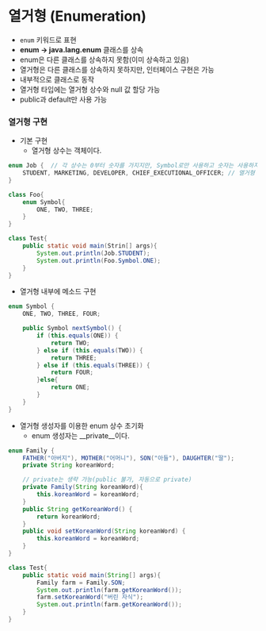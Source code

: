 # 열거형 (Enumeration)
* ```enum``` 키워드로 표현
* __enum -> java.lang.enum__ 클래스를 상속
* enum은 다른 클래스를 상속하지 못함(이미 상속하고 있음)
* 열거형은 다른 클래스를 상속하지 못하지만, 인터페이스 구현은 가능
* 내부적으로 클래스로 동작
* 열거형 타입에는 열거형 상수와 null 값 할당 가능
* public과 default만 사용 가능
### 열거형 구현
* 기본 구현
    * 열거형 상수는 객체이다.
```java
enum Job {  // 각 상수는 0부터 숫자를 가지지만, Symbol로만 사용하고 숫자는 사용하지 않는다.
    STUDENT, MARKETING, DEVELOPER, CHIEF_EXECUTIONAL_OFFICER; // 열거형
}

class Foo{
    enum Symbol{
        ONE, TWO, THREE;
    }
}

class Test{
    public static void main(Strin[] args){
        System.out.println(Job.STUDENT);
        System.out.println(Foo.Symbol.ONE);   
    }
}
```
* 열거형 내부에 메소드 구현
```java
enum Symbol {
    ONE, TWO, THREE, FOUR;

    public Symbol nextSymbol() {
        if (this.equals(ONE)) {
            return TWO;
        } else if (this.equals(TWO)) {
            return THREE;
        } else if (this.equals(THREE)) {
            return FOUR;
        }else{
            return ONE;
        }
    }
}
```
* 열거형 생성자를 이용한 enum 상수 초기화
    * enum 생성자는 __private__이다.
```java
enum Family {
    FATHER("아버지"), MOTHER("어머니"), SON("아들"), DAUGHTER("딸");
    private String koreanWord;

    // private는 생략 가능(public 불가, 자동으로 private)
    private Family(String koreanWord){
        this.koreanWord = koreanWord;
    }
    public String getKoreanWord() {
        return koreanWord;
    }
    public void setKoreanWord(String koreanWord) {
        this.koreanWord = koreanWord;
    }
}

class Test{
    public static void main(String[] args){
        Family farm = Family.SON;
        System.out.println(farm.getKoreanWord());
        farm.setKoreanWord("버린 자식");
        System.out.println(farm.getKoreanWord());
    }
}
```
